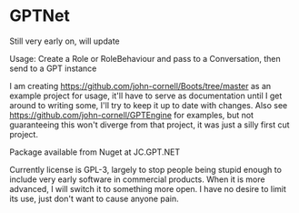 # GPTNet
Still very early on, will update

Usage: Create a Role or RoleBehaviour and pass to a Conversation, then send to a GPT instance

I am creating https://github.com/john-cornell/Boots/tree/master as an example project for usage, it'll have to serve as documentation until I get around to writing some, I'll try to keep it up to date with changes. Also see https://github.com/john-cornell/GPTEngine for examples, but not guaranteeing this won't diverge from that project, it was just a silly first cut project.

Package available from Nuget at JC.GPT.NET

Currently license is GPL-3, largely to stop people being stupid enough to include very early software in commercial products. When it is more advanced, I will switch it to something more open. I have no desire to limit its use, just don't want to cause anyone pain.
